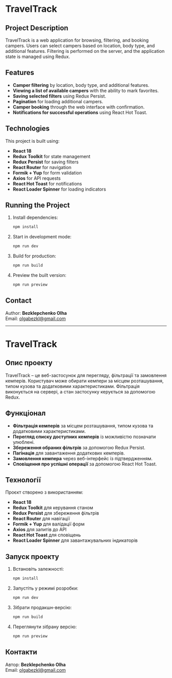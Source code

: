 # TravelTrack

## Project Description

TravelTrack is a web application for browsing, filtering, and booking campers. Users can select campers based on location, body type, and additional features. Filtering is performed on the server, and the application state is managed using Redux.

## Features

- **Camper filtering** by location, body type, and additional features.
- **Viewing a list of available campers** with the ability to mark favorites.
- **Saving selected filters** using Redux Persist.
- **Pagination** for loading additional campers.
- **Camper booking** through the web interface with confirmation.
- **Notifications for successful operations** using React Hot Toast.

## Technologies

This project is built using:

- **React 18**
- **Redux Toolkit** for state management
- **Redux Persist** for saving filters
- **React Router** for navigation
- **Formik + Yup** for form validation
- **Axios** for API requests
- **React Hot Toast** for notifications
- **React Loader Spinner** for loading indicators

## Running the Project

1. Install dependencies:
   ```sh
   npm install
   ```
2. Start in development mode:
   ```sh
   npm run dev
   ```
3. Build for production:
   ```sh
   npm run build
   ```
4. Preview the built version:
   ```sh
   npm run preview
   ```

## Contact

Author: **Bezklepchenko Olha**\
Email: [olgabezkl@gmail.com](mailto:olgabezkl@gmail.com)

---

# TravelTrack

## Опис проекту

TravelTrack – це веб-застосунок для перегляду, фільтрації та замовлення кемперів. Користувач може обирати кемпери за місцем розташування, типом кузова та додатковими характеристиками. Фільтрація виконується на сервері, а стан застосунку керується за допомогою Redux.

## Функціонал

- **Фільтрація кемперів** за місцем розташування, типом кузова та додатковими характеристиками.
- **Перегляд списку доступних кемперів** із можливістю позначати улюблені.
- **Збереження обраних фільтрів** за допомогою Redux Persist.
- **Пагінація** для завантаження додаткових кемперів.
- **Замовлення кемпера** через веб-інтерфейс із підтвердженням.
- **Сповіщення про успішні операції** за допомогою React Hot Toast.

## Технології

Проєкт створено з використанням:

- **React 18**
- **Redux Toolkit** для керування станом
- **Redux Persist** для збереження фільтрів
- **React Router** для навігації
- **Formik + Yup** для валідації форм
- **Axios** для запитів до API
- **React Hot Toast** для сповіщень
- **React Loader Spinner** для завантажувальних індикаторів

## Запуск проекту

1. Встановіть залежності:
   ```sh
   npm install
   ```
2. Запустіть у режимі розробки:
   ```sh
   npm run dev
   ```
3. Зібрати продакшн-версію:
   ```sh
   npm run build
   ```
4. Переглянути зібрану версію:
   ```sh
   npm run preview
   ```

## Контакти

Автор: **Bezklepchenko Olha**\
Email: [olgabezkl@gmail.com](mailto:olgabezkl@gmail.com)
